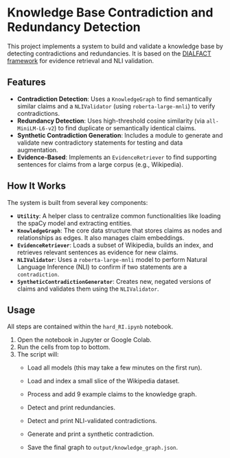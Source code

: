 # Knowledge Base Contradiction and Redundancy Detection

This project implements a system to build and validate a knowledge base by detecting contradictions and redundancies. It is based on the [DIALFACT framework](https://aclanthology.org/2022.acl-long.263/) for evidence retrieval and NLI validation.

## Features

* **Contradiction Detection**: Uses a `KnowledgeGraph` to find semantically similar claims and a `NLIValidator` (using `roberta-large-mnli`) to verify contradictions.
* **Redundancy Detection**: Uses high-threshold cosine similarity (via `all-MiniLM-L6-v2`) to find duplicate or semantically identical claims.
* **Synthetic Contradiction Generation**: Includes a module to generate and validate new contradictory statements for testing and data augmentation.
* **Evidence-Based**: Implements an `EvidenceRetriever` to find supporting sentences for claims from a large corpus (e.g., Wikipedia).

## How It Works

The system is built from several key components:

* **`Utility`**: A helper class to centralize common functionalities like loading the spaCy model and extracting entities.
* **`KnowledgeGraph`**: The core data structure that stores claims as nodes and relationships as edges. It also manages claim embeddings.
* **`EvidenceRetriever`**: Loads a subset of Wikipedia, builds an index, and retrieves relevant sentences as evidence for new claims.
* **`NLIValidator`**: Uses a `roberta-large-mnli` model to perform Natural Language Inference (NLI) to confirm if two statements are a `contradiction`.
* **`SyntheticContradictionGenerator`**: Creates new, negated versions of claims and validates them using the `NLIValidator`.


## Usage

All steps are contained within the `hard_RI.ipynb` notebook.

1.  Open the notebook in Jupyter or Google Colab.
2.  Run the cells from top to bottom.
3.  The script will:
    * Load all models (this may take a few minutes on the first run).
    * Load and index a small slice of the Wikipedia dataset.
    * Process and add 9 example claims to the knowledge graph.
    * Detect and print redundancies.
    * Detect and print NLI-validated contradictions.
    * Generate and print a synthetic contradiction.

    * Save the final graph to `output/knowledge_graph.json`.
